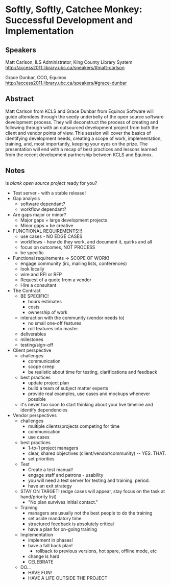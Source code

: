 Softly, Softly, Catchee Monkey: Successful Development and Implementation
=========================================================================

Speakers
--------
Matt Carlson, ILS Administrator, King County Library System
http://access2011.library.ubc.ca/speakers/#matt-carlson

Grace Dunbar, COO, Equinox
http://access2011.library.ubc.ca/speakers/#grace-dunbar

Abstract
--------
Matt Carlson from KCLS and Grace Dunbar from Equinox Software will guide attendees through the seedy underbelly of the open source software development process. They will deconstruct the process of creating and following through with an outsourced development project from both the client and vendor points of view. This session will cover the basics of identifying development needs, creating a scope of work, implementation, training, and, most importantly, keeping your eyes on the prize. The presentation will end with a recap of best practices and lessons learned from the recent development partnership between KCLS and Equinox.

Notes
-----
Is *blank open source project* ready for you?
  - Test server - with a stable release!
  - Gap analysis
    - software dependant?
    - workflow dependant?
  - Are gaps major or minor?
    - Major gaps = large development projects
    - Minor gaps = be creative
  - FUNCTIONAL REQUIREMENTS!!!
    - use cases - NO EDGE CASES
    - workflows - how do they work, and document it, quirks and all
    - focus on outcomes, NOT PROCESS
    - be specific
  - Functional requirements -> SCOPE OF WORK!
    - engage community (irc, mailing lists, conferences)
    - look locally
    - wire and RFI or RFP
    - Request of a quote from a vendor
    - Hire a consultant
  - The Contract
    - BE SPECIFIC!
      - hours estimates
      - costs
      - ownership of work
    - interaction with the community (vendor needs to)
      - no small one-off features
      - roll features into master
    - deliverables
    - milestones
    - testing/sign-off
  - Client perspective
    - challenges
      - communication
      - scope creep
      - be realistic about time for testing, clarifications and feedback
    - best practices
      - update project plan
      - build a team of subject matter experts
      - provide real examples, use cases and mockups whenever possible
    - it's never too soon to start thinking about your live timeline and identify dependencies
  - Vendor perspectives
    - challenges
      - multiple clients/projects competing for time
      - communication
      - use cases
    - best practices
      - 1-to-1 project managers
      - clear, shared objectives (client/vendor/community) -- YES. THAT.
      - set priorities
    - Test
      - Create a test manual!
      - engage staff and patrons - usability
      - you will need a test server for testing and training. period.
      - have an exit strategy
    - STAY ON TARGET! (edge cases will appear, stay focus on the task at hand/priority list)
      - "No plan survives initial contact."
    - Training
      - managers are usually not the best people to do the training
      - set aside mandatory time
      - structured feedback is absolutely critical
      - have a plan for on-going training
    - Implementation
      - implement in phases!
      - have a fall back plan!
        - rollback to previous versions, hot spare, offline mode, etc
      - change is hard
      - CELEBRATE
    - DO...
      - HAVE FUN!
      - HAVE A LIFE OUTSIDE THE PROJECT

